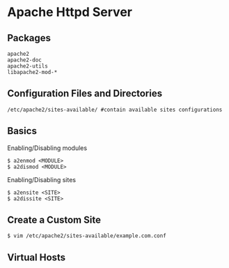 # Apache Httpd Server

## Packages
```
apache2
apache2-doc
apache2-utils
libapache2-mod-*
```

## Configuration Files and Directories
```
/etc/apache2/sites-available/ #contain available sites configurations
```

## Basics
Enabling/Disabling modules
```
$ a2enmod <MODULE>
$ a2dismod <MODULE>
```
Enabling/Disabling sites
```
$ a2ensite <SITE>
$ a2dissite <SITE>
```

## Create a Custom Site
```
$ vim /etc/apache2/sites-available/example.com.conf
```


## Virtual Hosts






